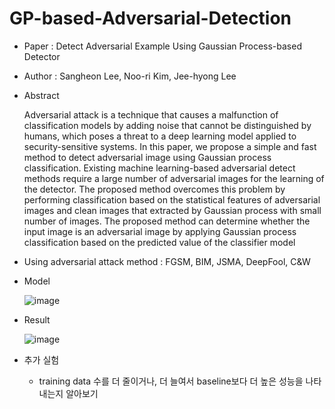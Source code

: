 # GP-based-Adversarial-Detection
- Paper : Detect Adversarial Example Using Gaussian Process-based Detector
- Author : Sangheon Lee, Noo-ri Kim, Jee-hyong Lee

- Abstract

  Adversarial attack is a technique that causes a malfunction of classification models by adding noise that cannot be distinguished by humans, which poses a threat to a deep learning model applied to security-sensitive systems. In this paper, we propose a simple and fast method to detect adversarial image using Gaussian process classification. Existing machine learning-based adversarial detect methods require a large number of adversarial images for the learning of the detector. The proposed method overcomes this problem by performing classification based on the statistical features of adversarial images and clean images that extracted by Gaussian process with small number of images. The proposed method can determine whether the input image is an adversarial image by applying Gaussian process classification based on the predicted value of the classifier model
  
- Using adversarial attack method : FGSM, BIM, JSMA, DeepFool, C&W 

- Model

  ![image](https://user-images.githubusercontent.com/26705935/47216775-0b91b180-d3e1-11e8-90d3-d015f70e02e0.png)

- Result

  ![image](https://user-images.githubusercontent.com/26705935/47216750-f6b51e00-d3e0-11e8-9fac-de9d644afccb.png)
  
- 추가 실험
  - training data 수를 더 줄이거나, 더 늘여서 baseline보다 더 높은 성능을 나타내는지 알아보기

